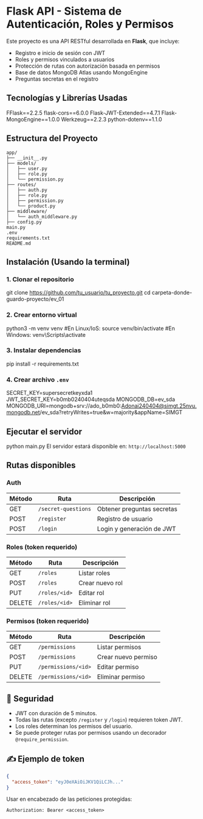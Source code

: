 # Flask API - Sistema de Autenticación, Roles y Permisos
Este proyecto es una API RESTful desarrollada en **Flask**, que incluye:
- Registro e inicio de sesión con JWT
- Roles y permisos vinculados a usuarios
- Protección de rutas con autorización basada en permisos
- Base de datos MongoDB Atlas usando MongoEngine
- Preguntas secretas en el registro


## Tecnologías y Librerías Usadas
FFlask==2.2.5
flask-cors==6.0.0
Flask-JWT-Extended==4.7.1
Flask-MongoEngine==1.0.0
Werkzeug==2.2.3
python-dotenv==1.1.0


## Estructura del Proyecto
```
app/
├── __init__.py
├── models/
│   ├── user.py
│   ├── role.py
│   └── permission.py
├── routes/
│   ├── auth.py
│   ├── role.py
│   ├── permission.py
│   └── product.py
├── middleware/
│   └── auth_middleware.py
├── config.py
main.py
.env
requirements.txt
README.md
```

## Instalación (Usando la terminal)
### 1. Clonar el repositorio
git clone https://github.com/tu_usuario/tu_proyecto.git
cd carpeta-donde-guardo-proyecto/ev_01

### 2. Crear entorno virtual
python3 -m venv venv
#En Linux/IoS: source venv/bin/activate  #En Windows: venv\Scripts\activate

### 3. Instalar dependencias
pip install -r requirements.txt

### 4. Crear archivo `.env`
SECRET_KEY=supersecretkeyxda1
JWT_SECRET_KEY=b0mb0240404uteqsda
MONGODB_DB=ev_sda
MONGODB_URI=mongodb+srv://ado_b0mb0:Adonai240404@simgt.25nvu.mongodb.net/ev_sda?retryWrites=true&w=majority&appName=SIMGT


## Ejecutar el servidor
python main.py
El servidor estará disponible en: `http://localhost:5000`


## Rutas disponibles
### Auth
| Método | Ruta                | Descripción                   |
|--------|---------------------|-------------------------------|
| GET    | `/secret-questions` | Obtener preguntas secretas    |
| POST   | `/register`         | Registro de usuario           |
| POST   | `/login`            | Login y generación de JWT     |

### Roles (token requerido)
| Método | Ruta          | Descripción              |
|--------|---------------|--------------------------|
| GET    | `/roles`      | Listar roles             |
| POST   | `/roles`      | Crear nuevo rol          |
| PUT    | `/roles/<id>` | Editar rol               |
| DELETE | `/roles/<id>` | Eliminar rol             |

### Permisos (token requerido)
| Método | Ruta               | Descripción              |
|--------|--------------------|--------------------------|
| GET    | `/permissions`     | Listar permisos          |
| POST   | `/permissions`     | Crear nuevo permiso      |
| PUT    | `/permissions/<id>`| Editar permiso           |
| DELETE | `/permissions/<id>`| Eliminar permiso         |

## 🔐 Seguridad

- JWT con duración de 5 minutos.
- Todas las rutas (excepto `/register` y `/login`) requieren token JWT.
- Los roles determinan los permisos del usuario.
- Se puede proteger rutas por permisos usando un decorador `@require_permission`.

## ✍️ Ejemplo de token

```json
{
  "access_token": "eyJ0eXAiOiJKV1QiLCJh..."
}
```

Usar en encabezado de las peticiones protegidas:

```
Authorization: Bearer <access_token>
```